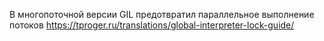 В многопоточной версии GIL предотвратил параллельное выполнение потоков
 https://tproger.ru/translations/global-interpreter-lock-guide/ 